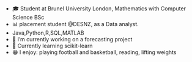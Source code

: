 - 🎓 Student at Brunel University London, Mathematics with Computer Science BSc
- 📊 placement student @DESNZ, as a Data analyst.
- Java,Python,R,SQL,MATLAB
- 🔭 I’m currently working on a forecasting project
- 🌱 Currently learning scikit-learn
- 😁 I enjoy: playing football and basketball, reading, lifting weights
